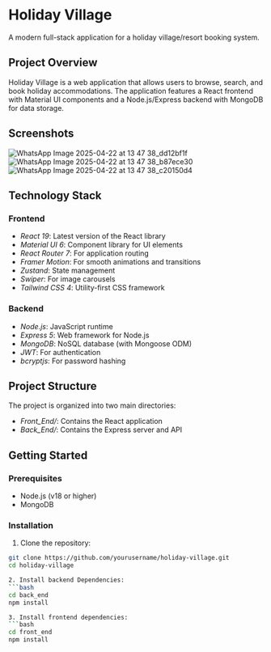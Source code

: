 # Holiday Village

A modern full-stack application for a holiday village/resort booking system.


## Project Overview

Holiday Village is a web application that allows users to browse, search, and book holiday accommodations. The application features a React frontend with Material UI components and a Node.js/Express backend with MongoDB for data storage.

## Screenshots


![WhatsApp Image 2025-04-22 at 13 47 38_dd12bf1f](https://github.com/user-attachments/assets/cba65c44-16eb-41d6-9c21-8a3688405c79)
![WhatsApp Image 2025-04-22 at 13 47 38_b87ece30](https://github.com/user-attachments/assets/7d88194c-2166-4aa4-b521-0d30c1972a66)
![WhatsApp Image 2025-04-22 at 13 47 38_c20150d4](https://github.com/user-attachments/assets/dddca86b-b7b1-4547-be07-369ac721d076)

## Technology Stack

### Frontend
- *React 19*: Latest version of the React library
- *Material UI 6*: Component library for UI elements
- *React Router 7*: For application routing
- *Framer Motion*: For smooth animations and transitions
- *Zustand*: State management
- *Swiper*: For image carousels
- *Tailwind CSS 4*: Utility-first CSS framework

### Backend
- *Node.js*: JavaScript runtime
- *Express 5*: Web framework for Node.js
- *MongoDB*: NoSQL database (with Mongoose ODM)
- *JWT*: For authentication
- *bcryptjs*: For password hashing

## Project Structure

The project is organized into two main directories:

- *Front_End/*: Contains the React application
- *Back_End/*: Contains the Express server and API

## Getting Started

### Prerequisites
- Node.js (v18 or higher)
- MongoDB

### Installation

1. Clone the repository:
```bash
git clone https://github.com/yourusername/holiday-village.git
cd holiday-village

2. Install backend Dependencies:
```bash
cd back_end
npm install

3. Install frontend dependencies:
```bash
cd front_end
npm install
